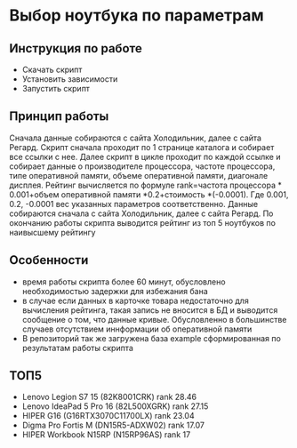 
# Выбор ноутбука по параметрам
## Инструкция по работе
+ Скачать скрипт
+ Установить зависимости
+ Запустить скрипт

## Принцип работы
Сначала данные собираются с сайта Холодильник, далее с сайта Регард.
Скрипт сначала проходит по 1 странице каталога и собирает все ссылки с нее.
Далее скрипт в цикле проходит по каждой ссылке и собирает данные о производителе процессора, частоте процессора, типе оперативной памяти, объеме оперативной памяти, диагонале дисплея.
Рейтинг вычисляется по формуле rank=частота процессора * 0.001+объем оперативной памяти *0.2+стоимость *(-0.0001).
Где 0.001, 0.2, -0.0001 вес указанных параметров соответственно.
Данные собираются сначала с сайта Холодильник, далее с сайта Регард.
По окончанию работы скрипта выводится рейтинг из топ 5 ноутбуков по наивысшему рейтингу

## Особенности
+ время работы скрипта более 60 минут, обусловлено необходимостью задержки для избежания бана
+ в случае если данных в карточке товара недостаточно для вычисления рейтинга, такая запись не вносится в БД и выводится сообщение о том, что данные кривые. Обусловленно в большинстве случаев отсутствием иннформации об оперативной памяти
+ В репозиторий так же загружена база example сформированная по результатам работы скрипта
## ТОП5 
+ Lenovo Legion S7 15 (82K8001CRK) rank 28.46
+  Lenovo IdeaPad 5 Pro 16 (82L500XGRK) rank 27.15
+  HIPER G16 (G16RTX3070C11700LX) rank 23.04
+  Digma Pro Fortis M (DN15R5-ADXW02) rank  17.07
+  HIPER Workbook N15RP (N15RP96AS) rank 17